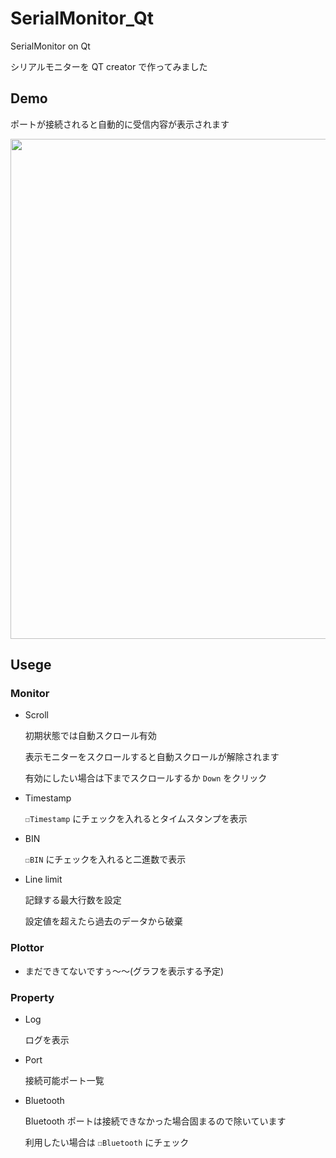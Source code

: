 # SerialMonitor_Qt

SerialMonitor on Qt

シリアルモニターを QT creator で作ってみました

## Demo

ポートが接続されると自動的に受信内容が表示されます

<img height=800 src="https://user-images.githubusercontent.com/91818705/171824071-a2f0f551-368a-47d0-868d-9301782ce182.png">

## Usege

### Monitor

  - Scroll
  
    初期状態では自動スクロール有効
  
    表示モニターをスクロールすると自動スクロールが解除されます
  
    有効にしたい場合は下までスクロールするか `Down` をクリック
  
  - Timestamp

    `☐Timestamp` にチェックを入れるとタイムスタンプを表示
  
  - BIN

    `☐BIN` にチェックを入れると二進数で表示
    
  - Line limit

    記録する最大行数を設定
    
    設定値を超えたら過去のデータから破棄

### Plottor
  
  - まだできてないですぅ～～(グラフを表示する予定)
  

### Property

  - Log

    ログを表示
    
  - Port

    接続可能ポート一覧
    
  - Bluetooth

    Bluetooth ポートは接続できなかった場合固まるので除いています

    利用したい場合は `☐Bluetooth` にチェック
